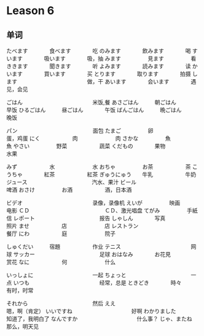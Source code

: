 # Leason 6

## 单词

たべます　　　　食べます　　　　吃
のみます　　　　飲みます　　　　喝
すいます　　　　吸います　　　　吸，抽
みます　　　　　見ます　　　　　看
ききます　　　　聞きます　　　　听
よみます　　　　読みます　　　　读
かいます　　　　買います　　　　买
とります　　　　取ります　　　　拍摄
します　　　　　　　　　　　　　做，干
あいます　　　　会います　　　　遇见，会见

ごはん　　　　　　　　　　　　　米饭,餐
あさごはん　　　朝ごはん　　　　早饭
ひるごはん　　　昼ごはん　　　　午饭
ばんごはん　　　晩ごはん　　　　晚饭

パン　　　　　　　　　　　　　　面包
たまご　　　　　卵　　　　　　　蛋，鸡蛋
にく　　　　　　肉　　　　　　　肉
さかな　　　　　魚　　　　　　　魚
やさい　　　　　野菜　　　　　　蔬菜
くだもの　　　　果物　　　　　　水果

みず　　　　　　水　　　　　　　水
おちゃ　　　　　お茶　　　　　　茶
こうちゃ　　　　紅茶　　　　　　紅茶
ぎゅうにゅう　　牛乳　　　　　　牛奶
ジュース　　　　　　　　　　　　汽水、果汁
ビール　　　　　　　　　　　　　啤酒
おさけ　　　　　お酒　　　　　　酒，日本酒

ビデオ　　　　　　　　　　　　　录像，录像机
えいが　　　　　映画　　　　　　电影
ＣＤ　　　　　　　　　　　　　　ＣＤ、激光唱盘
てがみ　　　　　手紙　　　　　　信
レポート　　　　　　　　　　　　报告
しゃしん　　　　写真　　　　　　照片
ませ　　　　　　店　　　　　　　店
レストラン　　　　　　　　　　　餐厅
にわ　　　　　　庭　　　　　　　院子

しゅくだい　　　宿題　　　　　　作业
テニス　　　　　　　　　　　　　网球
サッカー　　　　　　　　　　　　足球
おはなみ　　　　お花見　　　　　赏花
なに　　　　　　何　　　　　　　什么

いっしょに　　　　　　　　　　　一起
ちょっと　　　　　　　　　　　　一点
いつも　　　　　　　　　　　　　经常，总是
ときどき　　　　時々　　　　　　有时，时常

それから　　　　　　　　　　　　然后
ええ　　　　　　　　　　　　　　嗯，啊（肯定）
いいですね　　　　　　　　　　　好啊
わかりました　　　　　　　　　　知道了，我明白了
なんですか　　　　　　　　　　　什么事？
じゃ、またね　　　　　　　　　　那么，明天见
